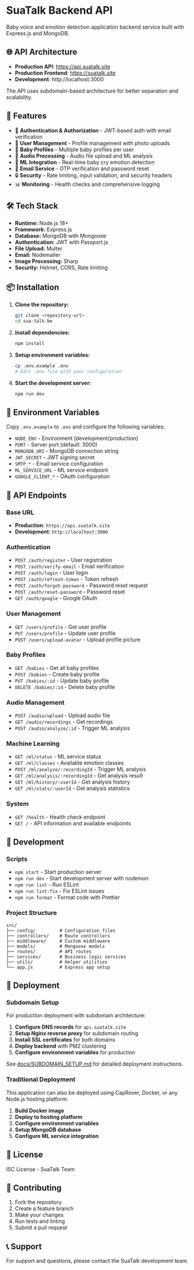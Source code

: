 # SuaTalk Backend API

Baby voice and emotion detection application backend service built with Express.js and MongoDB.

## 🌐 API Architecture

- **Production API**: https://api.suatalk.site
- **Production Frontend**: https://suatalk.site  
- **Development**: http://localhost:3000

The API uses subdomain-based architecture for better separation and scalability.

## 🚀 Features

- 🔐 **Authentication & Authorization** - JWT-based auth with email verification
- 👤 **User Management** - Profile management with photo uploads
- 🍼 **Baby Profiles** - Multiple baby profiles per user
- 🎵 **Audio Processing** - Audio file upload and ML analysis
- 🤖 **ML Integration** - Real-time baby cry emotion detection
- 📧 **Email Service** - OTP verification and password reset
- 🔒 **Security** - Rate limiting, input validation, and security headers
- 📊 **Monitoring** - Health checks and comprehensive logging

## 🛠️ Tech Stack

- **Runtime:** Node.js 18+
- **Framework:** Express.js
- **Database:** MongoDB with Mongoose
- **Authentication:** JWT with Passport.js
- **File Upload:** Multer
- **Email:** Nodemailer
- **Image Processing:** Sharp
- **Security:** Helmet, CORS, Rate limiting

## 📦 Installation

1. **Clone the repository:**
   ```bash
   git clone <repository-url>
   cd sua-talk-be
   ```

2. **Install dependencies:**
   ```bash
   npm install
   ```

3. **Setup environment variables:**
   ```bash
   cp .env.example .env
   # Edit .env file with your configuration
   ```

4. **Start the development server:**
   ```bash
   npm run dev
   ```

## 🔧 Environment Variables

Copy `.env.example` to `.env` and configure the following variables:

- `NODE_ENV` - Environment (development/production)
- `PORT` - Server port (default: 3000)
- `MONGODB_URI` - MongoDB connection string
- `JWT_SECRET` - JWT signing secret
- `SMTP_*` - Email service configuration
- `ML_SERVICE_URL` - ML service endpoint
- `GOOGLE_CLIENT_*` - OAuth configuration

## 🚦 API Endpoints

### Base URL
- **Production**: `https://api.suatalk.site`
- **Development**: `http://localhost:3000`

### Authentication
- `POST /auth/register` - User registration
- `POST /auth/verify-email` - Email verification
- `POST /auth/login` - User login
- `POST /auth/refresh-token` - Token refresh
- `POST /auth/forgot-password` - Password reset request
- `POST /auth/reset-password` - Password reset
- `GET /auth/google` - Google OAuth

### User Management
- `GET /users/profile` - Get user profile
- `PUT /users/profile` - Update user profile
- `POST /users/upload-avatar` - Upload profile picture

### Baby Profiles
- `GET /babies` - Get all baby profiles
- `POST /babies` - Create baby profile
- `PUT /babies/:id` - Update baby profile
- `DELETE /babies/:id` - Delete baby profile

### Audio Management
- `POST /audio/upload` - Upload audio file
- `GET /audio/recordings` - Get recordings
- `POST /audio/analyze/:id` - Trigger ML analysis

### Machine Learning
- `GET /ml/status` - ML service status
- `GET /ml/classes` - Available emotion classes
- `POST /ml/analyze/:recordingId` - Trigger ML analysis
- `GET /ml/analysis/:recordingId` - Get analysis result
- `GET /ml/history/:userId` - Get analysis history
- `GET /ml/stats/:userId` - Get analysis statistics

### System
- `GET /health` - Health check endpoint
- `GET /` - API information and available endpoints

## 🧪 Development

### Scripts

- `npm start` - Start production server
- `npm run dev` - Start development server with nodemon
- `npm run lint` - Run ESLint
- `npm run lint:fix` - Fix ESLint issues
- `npm run format` - Format code with Prettier

### Project Structure

```
src/
├── config/         # Configuration files
├── controllers/    # Route controllers
├── middleware/     # Custom middleware
├── models/         # Mongoose models
├── routes/         # API routes
├── services/       # Business logic services
├── utils/          # Helper utilities
└── app.js          # Express app setup
```

## 🐳 Deployment

### Subdomain Setup

For production deployment with subdomain architecture:

1. **Configure DNS records** for `api.suatalk.site`
2. **Setup Nginx reverse proxy** for subdomain routing
3. **Install SSL certificates** for both domains
4. **Deploy backend** with PM2 clustering
5. **Configure environment variables** for production

See [docs/SUBDOMAIN_SETUP.md](docs/SUBDOMAIN_SETUP.md) for detailed deployment instructions.

### Traditional Deployment

This application can also be deployed using CapRover, Docker, or any Node.js hosting platform:

1. **Build Docker image**
2. **Deploy to hosting platform**
3. **Configure environment variables**
4. **Setup MongoDB database**
5. **Configure ML service integration**

## 📝 License

ISC License - SuaTalk Team

## 🤝 Contributing

1. Fork the repository
2. Create a feature branch
3. Make your changes
4. Run tests and linting
5. Submit a pull request

## 📞 Support

For support and questions, please contact the SuaTalk development team. 